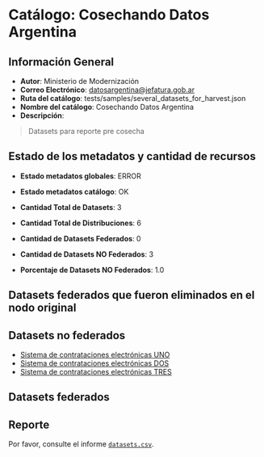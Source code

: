 
# Catálogo: Cosechando Datos Argentina

## Información General

- **Autor**: Ministerio de Modernización
- **Correo Electrónico**: datosargentina@jefatura.gob.ar
- **Ruta del catálogo**: tests/samples/several_datasets_for_harvest.json
- **Nombre del catálogo**: Cosechando Datos Argentina
- **Descripción**:

> Datasets para reporte pre cosecha

## Estado de los metadatos y cantidad de recursos

- **Estado metadatos globales**: ERROR
- **Estado metadatos catálogo**: OK
- **Cantidad Total de Datasets**: 3
- **Cantidad Total de Distribuciones**: 6

- **Cantidad de Datasets Federados**: 0
- **Cantidad de Datasets NO Federados**: 3
- **Porcentaje de Datasets NO Federados**: 1.0

## Datasets federados que fueron eliminados en el nodo original



## Datasets no federados

- [Sistema de contrataciones electrónicas UNO](None)
- [Sistema de contrataciones electrónicas DOS](None)
- [Sistema de contrataciones electrónicas TRES](None)

## Datasets federados



## Reporte

Por favor, consulte el informe [`datasets.csv`](datasets.csv).
